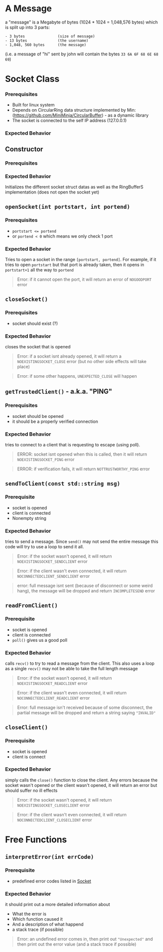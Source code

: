 # A Message

a "message" is a Megabyte of bytes (1024 * 1024 = 
1,048,576 bytes) which is split up into 3 parts:
```
- 3 bytes               (size of message)
- 13 bytes              (the username)
- 1,048, 560 bytes      (the message)
```
(i.e. a message of "hi" sent by john will contain the bytes
`33 6A 6F 68 6E 68 69`)

# Socket Class

### Prerequisites

- Built for linux system
- Depends on CircularRing data structure implemented by Min:
    (https://github.com/MiniMinja/CircularBuffer) - as a 
    dynamic library
- The socket is connected to the self IP address (127.0.0.1)

### Expected Behavior


## Constructor

### Prerequisites

### Expected Behavior

Initializes the different socket struct datas as well as the RingBufferS implementation (does not open the socket yet)


## `openSocket(int portstart, int portend)`

### Prerequisites

- `portstart <= portend`
- or `portend < 0` which means we only check 1 port

### Expected Behavior

Tries to open a socket in the range `[portstart, portend]`. 
For example, if it tries to open `portstart` but that port 
is already taken, then it opens in `portstart+1` all 
the way to `portend`

> Error: if it cannot open the port, it will return an error
of `NOGOODPORT` error


## `closeSocket()`

### Prerequisites

- socket should exist (?)

### Expected Behavior

closes the socket that is opened

> Error: if a socket isnt already opened, it will return
a `NOEXISTINGSOCKET_CLOSE` error (but no other side effects will
take place)

> Error: if some other happens, `UNEXPECTED_CLOSE` will
happen


## `getTrustedClient()` - a.k.a. "PING"

### Prerequisites

- socket should be opened
- it should be a properly verified connection

### Expected Behavior

tries to connect to a client that is requesting to escape
(using poll). 

> ERROR: socket isnt opened when this is called, then it
will return `NOEXISTINGSOCKET_PING` error

> ERROR: if verification fails, it will return
`NOTTRUSTWORTHY_PING` error


## `sendToClient(const std::string msg)`

### Prerequisite

- socket is opened
- client is connected
- Nonempty string

### Expected Behavior

tries to send a message. Since `send()` may not send the 
entire message this code will try to use a loop
to send it all.

> Error: if the socket wasn't opened, it will return
`NOEXISTINGSOCKET_SENDCLIENT` error

> Error: if the client wasn't even connected, it will
return `NOCONNECTEDCLIENT_SENDCLIENT` error

> error: full message isnt sent (because of disconnect
or some weird hang), the message will be dropped and return
`INCOMPLETESEND` error


## `readFromClient()`

### Prerequisite

- socket is opened
- client is connected
- `poll()` gives us a good poll

### Expected Behavior

calls `recv()` to try to read a message from the client.
This also uses a loop as a single `recv()` may not 
be able to take the full length message

> Error: if the socket wasn't opened, it will return
`NOEXISTINGSOCKET_READCLIENT` error

> Error: if the client wasn't even connected, it will
return `NOCONNECTEDCLIENT_READCLIENT` error

> Error: full message isn't received because of some disconnect, the partial message will be dropped and 
return a string saying `"INVALID"`


## `closeClient()`

### Prerequisite

- socket is opened
- client is connect

### Expected Behavior

simply calls the `close()` function to close the client.
Any errors because the socket wasn't opened or the client
wasn't opened, it will return an error but should
suffer no ill effects

> Error: if the socket wasn't opened, it will return
`NOEXISTINGSOCKET_CLOSECLIENT` error

> Error: if the client wasn't even connected, it will
return `NOCONNECTEDCLIENT_CLOSECLIENT` error

# Free Functions

## `interpretError(int errCode)`

### Prerequisite

- predefined error codes listed in [Socket](#socket-class)

### Expected Behavior

it should print out a more detailed information about 
- What the error is
- Which function caused it
- And a description of what happend
- a stack trace (if possible)

> Error: an undefined error comes in, then print out `"Unexpected"`
and then print out the error value (and a stack trace if possible)
